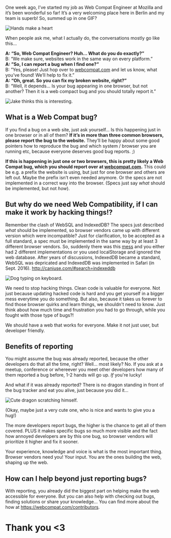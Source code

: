 One week ago, I’ve started my job as Web Compat Engineer at Mozilla and it’s been wonderful so far! 
It’s a very welcoming place here in Berlin and my team is superb! So, summed up in one GIF?

<img src="https://media.giphy.com/media/10uJ0IFxlCA06I/giphy.gif" alt="Hands make a heart" />

When people ask me, what I actually do, the conversations mostly go like this… 

**A: “So, Web Compat Engineer? Huh... What do you do exactly?”**  
B: “We make sure, websites work in the same way on every platform.”  
**A: ”So, I can report a bug when I find one?”**  
B: ”Yes, please! Just hop over to [webcompat.com](https://webcompat.com) and let us know, what you’ve found! We’ll help to fix it.”  
**A: “Oh, great. So you can fix my broken website, right?”**  
B: “Well, it depends… Is your bug appearing in one browser, but not another? Then it is a web compact bug and you should totally report it.”

<img src="https://media.giphy.com/media/c4Nc0v0g15g9G/giphy.gif" alt="Jake thinks this is interesting." />

## What is a Web Compat bug? 

If you find a bug on a web site, just ask yourself… Is this happening just in one browser or in all of them? 
**If it’s in more than three common browsers, please report the bug to the website.** They’ll be happy about some good pointers how to reproduce the bug and which system / browser you are running etc, because everyone deserves good bug reports. ;)

**If this is happening in just one or two browsers, this is pretty likely a Web Compat bug, which you should report over at [webcompat.com](https://webcompat.com).** 
This could be e.g. a prefix the website is using, but just for one browser and others are left out. Maybe the prefix isn’t even needed anymore. Or the specs are not implemented in a correct way into the browser. (Specs just say *what* should be implemented, but not *how*). 


## But why do we need Web Compatibility, if I can make it work by hacking things!?
Remember the clash of WebSQL and IndexedDB? The specs just described *what* should be implemented, so browser vendors came up with different version which were incompatible? Just for clarification, to be accepted as a full standard, a spec must be implemented in the same way by at least 3 different browser vendors. So, suddenly there was this [mess](https://www.raymondcamden.com/2014/09/25/IndexedDB-on-iOS-8-Broken-Bad/) and you either had 2 different implementations or you used localStorage and ignored the web database. After years of discussions, IndexedDB became a standard, WebSQL was depricated and IndexedDB was implemented in Safari (in Sept. 2016). http://caniuse.com/#search=indexeddb

<img src="https://media.giphy.com/media/wpoLqr5FT1sY0/giphy.gif" alt="Dog typing on keyboard." />

We need to stop hacking things. Clean code is valuable for everyone. Not just because updating hacked code is hard and you get yourself in a bigger mess everytime you do something. But also, because it takes us forever to find those browser quirks and learn things, we shouldn't need to know. Just think about how much time and frustration you had to go through, while you fought with those type of bugs?!

We should have a web that works for everyone. Make it not just user, but developer friendly.

## Benefits of reporting 

You might assume the bug was already reported, because the other developers do that all the time, right? 
Well... most likely? No. If you ask at a meetup, conference or whereever you meet other developers how many of them reported a bug before, 1-2 hands will go up. *If* you're lucky!

And what if it was already reported? There is no dragon standing in front of the bug tracker and eat you alive, just because you did it... 

<img src="https://media.giphy.com/media/SIClNyzUQv5Vm/giphy.gif" alt="Cute dragon scratching himself." />

(Okay, maybe just a very cute one, who is nice and wants to give you a hug!)

The more developers report bugs, the higher is the chance to get all of them covered. PLUS it makes specific bugs so much more visible and the fact how annoyed developers are by this one bug, so browser vendors will prioritize it higher and fix it sooner. 

Your experience, knowledge and voice is what is the most important thing. Browser vendors need you! Your input. You are the ones building the web, shaping up the web. 

## How can I help beyond just reporting bugs? 
With reporting, you already did the biggest part on helping make the web accessible for everyone.
But you can also help with checking out bugs, finding solutions or share your knowledge... You can find more about the how at https://webcompat.com/contributors.


# Thank you <3
